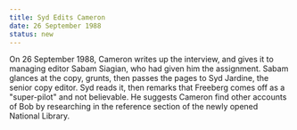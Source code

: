 ```yaml
---
title: Syd Edits Cameron
date: 26 September 1988 
status: new
---
```


On 26 September 1988, Cameron writes up the interview, and gives it to
managing editor Sabam Siagian, who had given him the assignment. Sabam
glances at the copy, grunts, then passes the pages to Syd Jardine, the
senior copy editor. Syd reads it, then remarks that Freeberg comes off
as a "super-pilot" and not believable. He suggests Cameron find other
accounts of Bob by researching in the reference section of the newly
opened National Library.
